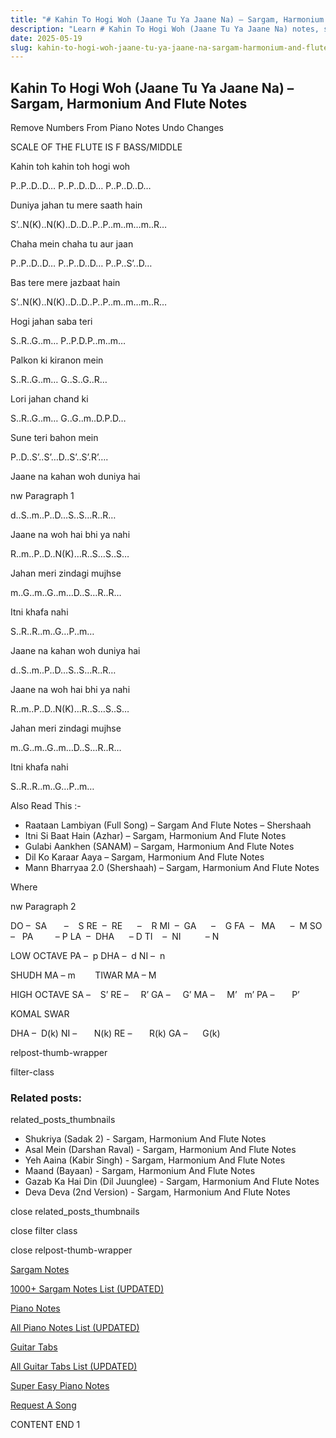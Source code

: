 ```yaml
---
title: "# Kahin To Hogi Woh (Jaane Tu Ya Jaane Na) – Sargam, Harmonium And Flute Notes"
description: "Learn # Kahin To Hogi Woh (Jaane Tu Ya Jaane Na) notes, sargam, harmonium notations and flute notes. Easy step-by-step tutorial for beginners."
date: 2025-05-19
slug: kahin-to-hogi-woh-jaane-tu-ya-jaane-na-sargam-harmonium-and-flute-notes
---
```


## Kahin To Hogi Woh (Jaane Tu Ya Jaane Na) – Sargam, Harmonium And Flute Notes

Remove Numbers From Piano Notes
Undo Changes

SCALE OF THE FLUTE IS F BASS/MIDDLE

Kahin toh kahin toh hogi woh

P..P..D..D… P..P..D..D… P..P..D..D…

Duniya jahan tu mere saath hain

S’..N(K)..N(K)..D..D..P..P..m..m…m..R…

Chaha mein chaha tu aur jaan

P..P..D..D… P..P..D..D… P..P..S’..D…

Bas tere mere jazbaat hain

S’..N(K)..N(K)..D..D..P..P..m..m…m..R…

Hogi jahan saba teri

S..R..G..m… P..P.D.P..m..m…

Palkon ki kiranon mein

S..R..G..m… G..S..G..R…

Lori jahan chand ki

S..R..G..m… G..G..m..D.P.D…

Sune teri bahon mein

P..D..S’..S’…D..S’..S’.R’….

Jaane na kahan woh duniya hai

nw Paragraph 1

d..S..m..P..D…S..S…R..R…

Jaane na woh hai bhi ya nahi

R..m..P..D..N(K)…R..S…S..S…

Jahan meri zindagi mujhse

m..G..m..G..m…D..S…R..R…

Itni khafa nahi

S..R..R..m..G…P..m…

Jaane na kahan woh duniya hai

d..S..m..P..D…S..S…R..R…

Jaane na woh hai bhi ya nahi

R..m..P..D..N(K)…R..S…S..S…

Jahan meri zindagi mujhse

m..G..m..G..m…D..S…R..R…

Itni khafa nahi

S..R..R..m..G…P..m…

Also Read This :-

* Raataan Lambiyan (Full Song) – Sargam And Flute Notes – Shershaah
* Itni Si Baat Hain (Azhar) – Sargam, Harmonium And Flute Notes
* Gulabi Aankhen (SANAM) – Sargam, Harmonium And Flute Notes
* Dil Ko Karaar Aaya – Sargam, Harmonium And Flute Notes
* Mann Bharryaa 2.0 (Shershaah) – Sargam, Harmonium And Flute Notes

Where

nw Paragraph 2

DO –  SA       –    S
RE  –  RE      –    R
MI  –  GA      –    G
FA  –   MA      –  M
SO  –   PA         – P
LA  –  DHA      – D
TI    –  NI          – N

LOW OCTAVE
PA –  p
DHA –  d
NI –  n

SHUDH MA – m        TIWAR MA – M

HIGH OCTAVE
SA –    S’
RE –     R’
GA –     G’
MA –     M’   m’
PA –       P’

KOMAL SWAR

DHA –  D(k)
NI –       N(k)
RE –       R(k)
GA –      G(k)

relpost-thumb-wrapper

filter-class

### Related posts:

related_posts_thumbnails

* Shukriya (Sadak 2) - Sargam, Harmonium And Flute Notes
* Asal Mein (Darshan Raval) - Sargam, Harmonium And Flute Notes
* Yeh Aaina (Kabir Singh) - Sargam, Harmonium And Flute Notes
* Maand (Bayaan) - Sargam, Harmonium And Flute Notes
* Gazab Ka Hai Din (Dil Juunglee) - Sargam, Harmonium And Flute Notes
* Deva Deva (2nd Version) - Sargam, Harmonium And Flute Notes

close related_posts_thumbnails

close filter class

close relpost-thumb-wrapper

[Sargam Notes](/sargam-notes.html)

[1000+ Sargam Notes List (UPDATED)](/all-songs-list-sargam-notes.html)

[Piano Notes](/piano-notes.html)

[All Piano Notes List (UPDATED)](/all-songs-list-piano-notes.html)

[Guitar Tabs](/guitar-tabs.html)

[All Guitar Tabs List (UPDATED)](/all-songs-list-guitar-tabs.html)

[Super Easy Piano Notes](https://studywall.in/)

[Request A Song](/request-a-song.html)

CONTENT END 1

